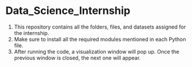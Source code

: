 # Data_Science_Internship
1. This repository contains all the folders, files, and datasets assigned for the internship.
2. Make sure to install all the required modules mentioned in each Python file.
3. After running the code, a visualization window will pop up. Once the previous window is closed, the    next one will appear.
